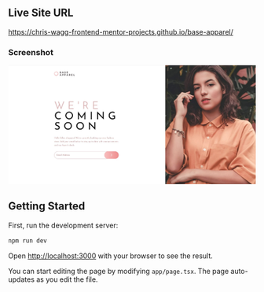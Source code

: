 ## Live Site URL

https://chris-wagg-frontend-mentor-projects.github.io/base-apparel/

### Screenshot

![screenshot](./public/screenshot.jpg)

## Getting Started

First, run the development server:

```bash
npm run dev

```

Open [http://localhost:3000](http://localhost:3000) with your browser to see the result.

You can start editing the page by modifying `app/page.tsx`. The page auto-updates as you edit the file.
